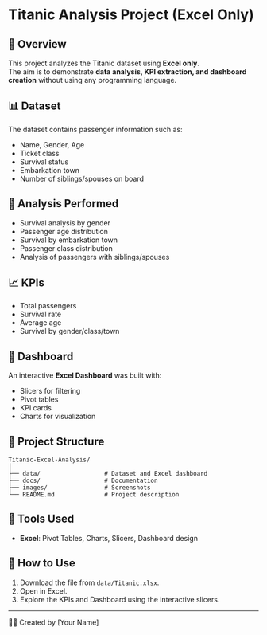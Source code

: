 # Titanic Analysis Project (Excel Only)

## 📌 Overview
This project analyzes the Titanic dataset using **Excel only**.  
The aim is to demonstrate **data analysis, KPI extraction, and dashboard creation** without using any programming language.

## 📊 Dataset
The dataset contains passenger information such as:
- Name, Gender, Age
- Ticket class
- Survival status
- Embarkation town
- Number of siblings/spouses on board

## 🚀 Analysis Performed
- Survival analysis by gender
- Passenger age distribution
- Survival by embarkation town
- Passenger class distribution
- Analysis of passengers with siblings/spouses

## 📈 KPIs
- Total passengers
- Survival rate
- Average age
- Survival by gender/class/town

## 🎨 Dashboard
An interactive **Excel Dashboard** was built with:
- Slicers for filtering
- Pivot tables
- KPI cards
- Charts for visualization

## 📂 Project Structure
```
Titanic-Excel-Analysis/
│
├── data/                  # Dataset and Excel dashboard
├── docs/                  # Documentation
├── images/                # Screenshots
└── README.md              # Project description
```

## 🔧 Tools Used
- **Excel**: Pivot Tables, Charts, Slicers, Dashboard design

## 📌 How to Use
1. Download the file from `data/Titanic.xlsx`.
2. Open in Excel.
3. Explore the KPIs and Dashboard using the interactive slicers.

---
👩‍💻 Created by [Your Name]
